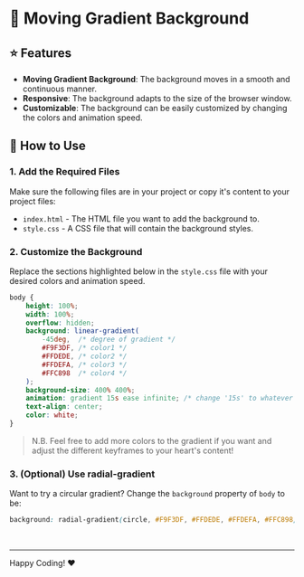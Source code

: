 # :art: Moving Gradient Background

## :star: Features
- **Moving Gradient Background**: The background moves in a smooth and continuous manner.
- **Responsive**: The background adapts to the size of the browser window.
- **Customizable**: The background can be easily customized by changing the colors and animation speed.

## :hammer: How to Use
### 1. **Add the Required Files**
Make sure the following files are in your project or copy it's content to your project files:
   - `index.html` - The HTML file you want to add the background to.
   - `style.css` - A CSS file that will contain the background styles.

### 2. **Customize the Background**
Replace the sections highlighted below in the `style.css` file with your desired colors and animation speed.

```css
body {
    height: 100%;
    width: 100%;
    overflow: hidden;
    background: linear-gradient(
        -45deg,  /* degree of gradient */
        #F9F3DF, /* color1 */
        #FFDEDE, /* color2 */
        #FFDEFA, /* color3 */ 
        #FFC898  /* color4 */
    );
    background-size: 400% 400%;
    animation: gradient 15s ease infinite; /* change '15s' to whatever speed you want */
    text-align: center;
    color: white;
}
```

> N.B. Feel free to add more colors to the gradient if you want and adjust the different keyframes to your heart's content!

### 3. **(Optional) Use radial-gradient**
Want to try a circular gradient? Change the `background` property of `body` to be:
```css
background: radial-gradient(circle, #F9F3DF, #FFDEDE, #FFDEFA, #FFC898);
```

<br>

---
Happy Coding! :heart: